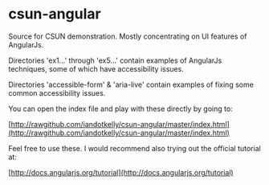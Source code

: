 csun-angular
============

Source for CSUN demonstration.  Mostly concentrating on UI features of AngularJs.

Directories 'ex1...' through 'ex5...' contain examples of AngularJs techniques, some of which have accessibility issues.

Directories 'accessible-form' & 'aria-live' contain examples of fixing some common accessibility issues.

You can open the index file and play with these directly by going to:

[http://rawgithub.com/iandotkelly/csun-angular/master/index.html](http://rawgithub.com/iandotkelly/csun-angular/master/index.html)

Feel free to use these.  I would recommend also trying out the official tutorial at:

[http://docs.angularjs.org/tutorial](http://docs.angularjs.org/tutorial)
